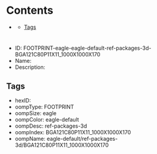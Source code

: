 



Contents
========

* [](#)
	* [Tags](#tags)

# 

- ID: FOOTPRINT-eagle-eagle-default-ref-packages-3d-BGA121C80P11X11_1000X1000X170
- Name: 
- Description: 

## Tags

- hexID: 
- oompType: FOOTPRINT
- oompSize: eagle
- oompColor: eagle-default
- oompDesc: ref-packages-3d
- oompIndex: BGA121C80P11X11_1000X1000X170
- oompName: eagle-default/ref-packages-3d/BGA121C80P11X11_1000X1000X170
